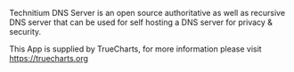 Technitium DNS Server is an open source authoritative as well as recursive DNS server that can be used for self hosting a DNS server for privacy & security.

This App is supplied by TrueCharts, for more information please visit https://truecharts.org
